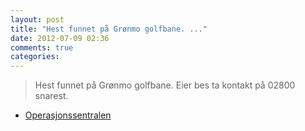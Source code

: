 ```yaml
---
layout: post
title: "Hest funnet på Grønmo golfbane. ..."
date: 2012-07-09 02:36
comments: true
categories: 
---
```

> Hest funnet på Grønmo golfbane. Eier bes ta kontakt på 02800 snarest. 
- [Operasjonssentralen](http://twitter.com/oslopolitiops/status/222262897819140096)
